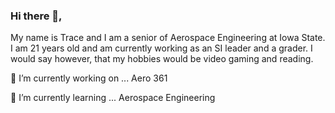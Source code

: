 ### Hi there 👋,
 My name is Trace and I am a senior of Aerospace Engineering at Iowa State. I am 21 years old and am currently working as an SI leader and a grader.
 I would say however, that my hobbies would be video gaming and reading. 
 
 🔭 I’m currently working on ...
Aero 361

🌱 I’m currently learning ...
Aerospace Engineering
<!--
**Trace08/Trace08** is a ✨ _special_ ✨ repository because its `README.md` (this file) appears on your GitHub profile.

Here are some ideas to get you started:

 🔭 I’m currently working on ...
Aero 361
 🌱 I’m currently learning ...
Aerospace Engineering
- 👯 I’m looking to collaborate on ...
- 🤔 I’m looking for help with ...
- 💬 Ask me about ...
- 📫 How to reach me: ...
- 😄 Pronouns: ...
- ⚡ Fun fact: ...
-->
